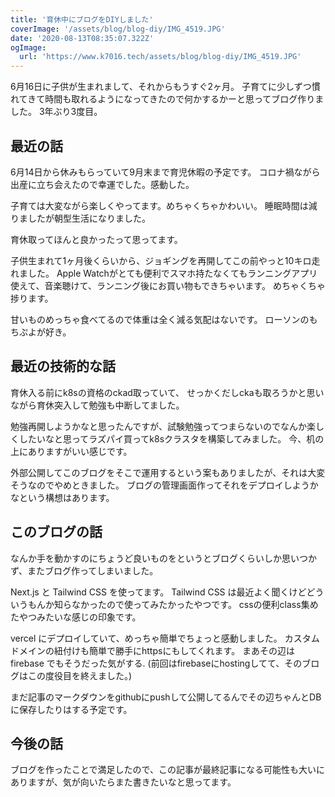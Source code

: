 ```yaml
---
title: '育休中にブログをDIYしました'
coverImage: '/assets/blog/blog-diy/IMG_4519.JPG'
date: '2020-08-13T08:35:07.322Z'
ogImage:
  url: 'https://www.k7016.tech/assets/blog/blog-diy/IMG_4519.JPG'
---
```


6月16日に子供が生まれまして、それからもうすぐ2ヶ月。
子育てに少しずつ慣れてきて時間も取れるようになってきたので何かするかーと思ってブログ作りました。
3年ぶり3度目。

## 最近の話

6月14日から休みもらっていて9月末まで育児休暇の予定です。
コロナ禍ながら出産に立ち会えたので幸運でした。感動した。

子育ては大変ながら楽しくやってます。めちゃくちゃかわいい。
睡眠時間は減りましたが朝型生活になりました。

育休取ってほんと良かったって思ってます。

子供生まれて1ヶ月後くらいから、ジョギングを再開してこの前やっと10キロ走れました。
Apple Watchがとても便利でスマホ持たなくてもランニングアプリ使えて、音楽聴けて、ランニング後にお買い物もできちゃいます。
めちゃくちゃ捗ります。

甘いものめっちゃ食べてるので体重は全く減る気配はないです。
ローソンのもちぷよが好き。

## 最近の技術的な話

育休入る前にk8sの資格のckad取っていて、
せっかくだしckaも取ろうかと思いながら育休突入して勉強も中断してました。

勉強再開しようかなと思ったんですが、試験勉強ってつまらないのでなんか楽しくしたいなと思ってラズパイ買ってk8sクラスタを構築してみました。
今、机の上にありますがいい感じです。

外部公開してこのブログをそこで運用するという案もありましたが、それは大変そうなのでやめときました。
ブログの管理画面作ってそれをデプロイしようかなという構想はあります。

## このブログの話

なんか手を動かすのにちょうど良いものをというとブログくらいしか思いつかず、またブログ作ってしまいました。

Next.js と Tailwind CSS を使ってます。
Tailwind CSS は最近よく聞くけどどういうもんか知らなかったので使ってみたかったやつです。
cssの便利class集めたやつみたいな感じの印象です。

vercel にデプロイしていて、めっちゃ簡単でちょっと感動しました。
カスタムドメインの紐付けも簡単で勝手にhttpsにもしてくれます。
まあその辺は firebase でもそうだった気がする.
(前回はfirebaseにhostingしてて、そのブログはこの度役目を終えました。)

まだ記事のマークダウンをgithubにpushして公開してるんでその辺ちゃんとDBに保存したりはする予定です。

## 今後の話

ブログを作ったことで満足したので、この記事が最終記事になる可能性も大いにありますが、気が向いたらまた書きたいなと思ってます。
